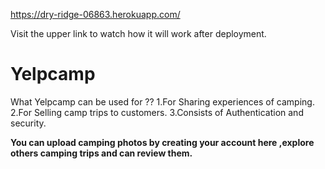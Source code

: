
https://dry-ridge-06863.herokuapp.com/

Visit the upper link to watch how it will work after deployment.

# Yelpcamp
What Yelpcamp can be used for ??
1.For Sharing experiences of camping.
2.For Selling camp trips to customers.
3.Consists of Authentication and security.

**You can upload camping photos by creating your account here ,explore others camping trips and can review them.**

